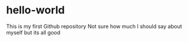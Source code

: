 # hello-world
This is my first Github repository
Not sure how much I should say about myself but its all good
